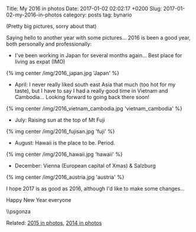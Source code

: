 Title: My 2016 in photos
Date: 2017-01-02 02:02:17 +0200
Slug: 2017-01-02-my-2016-in-photos
category: posts
tag: bynario

(Pretty big pictures, sorry about that)

Saying hello to another year with some pictures... 2016 is been a good year, both personally and professionally:

- I've been working in Japan for several months again... Best place for living as expat (IMO)

{% img center /img/2016_japan.jpg  'Japan' %}

- April: I never really liked south east Asia that much (too hot for my taste), but I have to say I had a really good time in Vietnam and Cambodia... Looking forward to going back there soon!

{% img center /img/2016_vietnam_cambodia.jpg  'vietnam_cambodia' %}

- July: Raising sun at the top of Mt Fuji

{% img center /img/2016_fujisan.jpg  'fuji' %}

- August: Hawaii is the place to be. Period. 

{% img center /img/2016_hawaii.jpg  'hawaii' %}

- December: Vienna (European capital of Xmas) & Salzburg 

{% img center /img/2016_austria.jpg  'austria' %}

I hope 2017 is as good as 2016, although I'd like to make some changes... 

Happy New Year everyone

\\\psgonza

Related: [2015 in photos](https://bynario.com/2015-12-31-bye-2016-hello-2016.html), [2014 in photos](https://bynario.com/2015-01-10-bye-2024-hello-2015.html)
